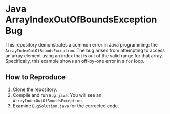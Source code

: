 # Java ArrayIndexOutOfBoundsException Bug

This repository demonstrates a common error in Java programming: the `ArrayIndexOutOfBoundsException`.  The bug arises from attempting to access an array element using an index that is out of the valid range for that array.  Specifically, this example shows an off-by-one error in a `for` loop.

## How to Reproduce

1. Clone the repository.
2. Compile and run `Bug.java`. You will see an `ArrayIndexOutOfBoundsException`.
3. Examine `BugSolution.java` for the corrected code.